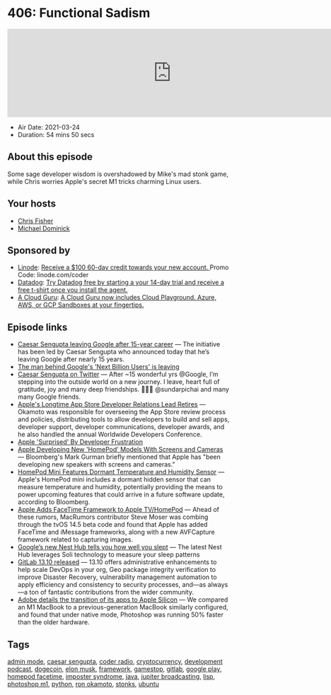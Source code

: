 # 406: Functional Sadism

<iframe src="https://player.fireside.fm/v2/MLf2ZzhC+jJBo4uqU?theme=dark" width="740" height="200" frameborder="0" scrolling="no"></iframe>

* Air Date: 2021-03-24
* Duration: 54 mins 50 secs

## About this episode

Some sage developer wisdom is overshadowed by Mike's mad stonk game, while Chris worries Apple's secret M1 tricks charming Linux users.

## Your hosts
* [Chris Fisher](https://coder.show/hosts/chrislas)
* [Michael Dominick](https://coder.show/hosts/michael)

## Sponsored by

  * [Linode](https://linode.com/coder): [Receive a $100 60-day credit towards your new account. ](https://linode.com/coder) Promo Code: linode.com/coder
  * [Datadog](http://datadog.com/coderradio): [Try Datadog free by starting a your 14-day trial and receive a free t-shirt once you install the agent.](http://datadog.com/coderradio)
  * [A Cloud Guru](https://acloudguru.com): [A Cloud Guru now includes Cloud Playground. Azure, AWS, or GCP Sandboxes at your fingertips.](https://acloudguru.com)



## Episode links

  * [Caesar Sengupta leaving Google after 15-year career](https://9to5google.com/2021/03/21/caesar-sengupta-google/ "Caesar Sengupta leaving Google after 15-year career") — The initiative has been led by Caesar Sengupta who announced today that he’s leaving Google after nearly 15 years.
  * [The man behind Google's 'Next Billion Users' is leaving](https://www.androidcentral.com/man-behind-googles-next-billion-users-leaving-company "The man behind Google's 'Next Billion Users' is leaving")
  * [Caesar Sengupta on Twitter](https://twitter.com/caesars/status/1373862921575432194 "Caesar Sengupta on Twitter") — After ~15 wonderful yrs @Google, I’m stepping into the outside world on a new journey. I leave, heart full of gratitude, joy and many deep friendships. 🙏🙏🙏 @sundarpichai and many many Google friends.
  * [Apple's Longtime App Store Developer Relations Lead Retires](https://www.macrumors.com/2021/03/22/apple-developer-relations-lead-retires/ "Apple's Longtime App Store Developer Relations Lead Retires") — Okamoto was responsible for overseeing the ‌App Store‌ review process and policies, distributing tools to allow developers to build and sell apps, developer support, developer communications, developer awards, and he also handled the annual Worldwide Developers Conference.
  * [Apple 'Surprised' By Developer Frustration](https://www.macrumors.com/2021/03/22/apple-surprised-developer-concerns-app-review/ "Apple 'Surprised' By Developer Frustration")
  * [Apple Developing New 'HomePod' Models With Screens and Cameras](https://www.macrumors.com/2021/03/22/apple-speakers-with-screens-and-cameras-report/?scrolla=5eb6d68b7fedc32c19ef33b4 "Apple Developing New 'HomePod' Models With Screens and Cameras") — Bloomberg's Mark Gurman briefly mentioned that Apple has "been developing new speakers with screens and cameras."
  * [HomePod Mini Features Dormant Temperature and Humidity Sensor](https://www.macrumors.com/2021/03/22/homepod-mini-temperature-humidity-sensor/?scrolla=5eb6d68b7fedc32c19ef33b4 "HomePod Mini Features Dormant Temperature and Humidity Sensor") — Apple's HomePod mini includes a dormant hidden sensor that can measure temperature and humidity, potentially providing the means to power upcoming features that could arrive in a future software update, according to Bloomberg.
  * [Apple Adds FaceTime Framework to Apple TV/HomePod](https://www.macrumors.com/2021/03/22/apple-tvos-homepod-facetime-framework/ "Apple Adds FaceTime Framework to Apple TV/HomePod") — Ahead of these rumors, MacRumors contributor Steve Moser was combing through the tvOS 14.5 beta code and found that Apple has added FaceTime and iMessage frameworks, along with a new AVFCapture framework related to capturing images.
  * [Google’s new Nest Hub tells you how well you slept](https://www.theverge.com/2021/3/16/22331567/google-nest-hub-new-2021-smart-display-sleep-tracking-soli-price-specs-features "Google’s new Nest Hub tells you how well you slept") — The latest Nest Hub leverages Soli technology to measure your sleep patterns
  * [GitLab 13.10 released](https://about.gitlab.com/releases/2021/03/22/gitlab-13-10-released/ "GitLab 13.10 released") — 13.10 offers administrative enhancements to help scale DevOps in your org, Geo package integrity verification to improve Disaster Recovery, vulnerability management automation to apply efficiency and consistency to security processes, and—as always—a ton of fantastic contributions from the wider community. 
  * [Adobe details the transition of its apps to Apple Silicon](https://9to5mac.com/2021/03/12/adobe-details-the-transition-of-its-apps-to-apple-silicon-emphasizes-performance-benefits/ "Adobe details the transition of its apps to Apple Silicon") — We compared an M1 MacBook to a previous-generation MacBook similarly configured, and found that under native mode, Photoshop was running 50% faster than the older hardware.



## Tags

[admin mode](https://coder.show/tags/admin%20mode), [caesar sengupta](https://coder.show/tags/caesar%20sengupta), [coder radio](https://coder.show/tags/coder%20radio), [cryptocurrency](https://coder.show/tags/cryptocurrency), [development podcast](https://coder.show/tags/development%20podcast), [dogecoin](https://coder.show/tags/dogecoin), [elon musk](https://coder.show/tags/elon%20musk), [framework](https://coder.show/tags/framework), [gamestop](https://coder.show/tags/gamestop), [gitlab](https://coder.show/tags/gitlab), [google play](https://coder.show/tags/google%20play), [homepod facetime](https://coder.show/tags/homepod%20facetime), [imposter syndrome](https://coder.show/tags/imposter%20syndrome), [java](https://coder.show/tags/java), [jupiter broadcasting](https://coder.show/tags/jupiter%20broadcasting), [lisp](https://coder.show/tags/lisp), [photoshop m1](https://coder.show/tags/photoshop%20m1), [python](https://coder.show/tags/python), [ron okamoto](https://coder.show/tags/ron%20okamoto), [stonks](https://coder.show/tags/stonks), [ubuntu](https://coder.show/tags/ubuntu)